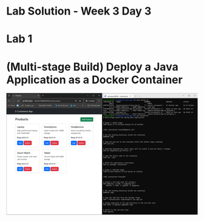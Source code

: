 # Lab Solution - Week 3 Day 3
# Lab 1
# (Multi-stage Build) Deploy a Java Application as a Docker Container


![Lab 1](./Lab-1.png)



